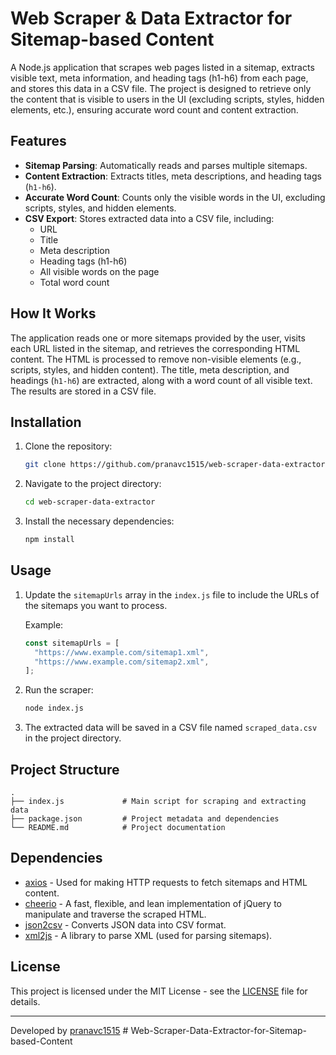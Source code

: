 # Web Scraper & Data Extractor for Sitemap-based Content

A Node.js application that scrapes web pages listed in a sitemap, extracts visible text, meta information, and heading tags (h1-h6) from each page, and stores this data in a CSV file. The project is designed to retrieve only the content that is visible to users in the UI (excluding scripts, styles, hidden elements, etc.), ensuring accurate word count and content extraction.

## Features

- **Sitemap Parsing**: Automatically reads and parses multiple sitemaps.
- **Content Extraction**: Extracts titles, meta descriptions, and heading tags (`h1-h6`).
- **Accurate Word Count**: Counts only the visible words in the UI, excluding scripts, styles, and hidden elements.
- **CSV Export**: Stores extracted data into a CSV file, including:
  - URL
  - Title
  - Meta description
  - Heading tags (h1-h6)
  - All visible words on the page
  - Total word count

## How It Works

The application reads one or more sitemaps provided by the user, visits each URL listed in the sitemap, and retrieves the corresponding HTML content. The HTML is processed to remove non-visible elements (e.g., scripts, styles, and hidden content). The title, meta description, and headings (`h1-h6`) are extracted, along with a word count of all visible text. The results are stored in a CSV file.

## Installation

1. Clone the repository:

   ```bash
   git clone https://github.com/pranavc1515/web-scraper-data-extractor.git
   ```

2. Navigate to the project directory:

   ```bash
   cd web-scraper-data-extractor
   ```

3. Install the necessary dependencies:

   ```bash
   npm install
   ```

## Usage

1. Update the `sitemapUrls` array in the `index.js` file to include the URLs of the sitemaps you want to process.

   Example:

   ```javascript
   const sitemapUrls = [
     "https://www.example.com/sitemap1.xml",
     "https://www.example.com/sitemap2.xml",
   ];
   ```

2. Run the scraper:

   ```bash
   node index.js
   ```

3. The extracted data will be saved in a CSV file named `scraped_data.csv` in the project directory.

## Project Structure

```
.
├── index.js             # Main script for scraping and extracting data
├── package.json         # Project metadata and dependencies
└── README.md            # Project documentation
```

## Dependencies

- [axios](https://www.npmjs.com/package/axios) - Used for making HTTP requests to fetch sitemaps and HTML content.
- [cheerio](https://www.npmjs.com/package/cheerio) - A fast, flexible, and lean implementation of jQuery to manipulate and traverse the scraped HTML.
- [json2csv](https://www.npmjs.com/package/json2csv) - Converts JSON data into CSV format.
- [xml2js](https://www.npmjs.com/package/xml2js) - A library to parse XML (used for parsing sitemaps).

## License

This project is licensed under the MIT License - see the [LICENSE](LICENSE) file for details.

---

Developed by [pranavc1515](https://github.com/pranavc1515)
#   W e b - S c r a p e r - D a t a - E x t r a c t o r - f o r - S i t e m a p - b a s e d - C o n t e n t  
 